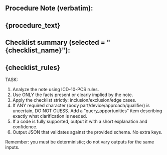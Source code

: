 Procedure Note (verbatim):
---
{procedure_text}
---

Checklist summary (selected = "{checklist_name}"):
---
{checklist_rules}
---

TASK:
1) Analyze the note using ICD-10-PCS rules.
2) Use ONLY the facts present or clearly implied by the note.
3) Apply the checklist strictly: inclusion/exclusion/edge cases.
4) If ANY required character (body part/device/approach/qualifier) is uncertain, DO NOT GUESS. 
   Add a "query_opportunities" item describing exactly what clarification is needed.
5) If a code is fully supported, output it with a short explanation and confidence.
6) Output JSON that validates against the provided schema. No extra keys.

Remember: you must be deterministic; do not vary outputs for the same inputs.
